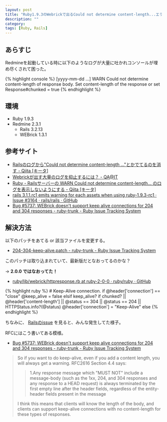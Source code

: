 ```yaml
---
layout: post
title: "Ruby1.9.3のWebrickで出るCould not determine content-length...エラーを消す方法(2.0.0では解決済)"
description: ""
category:
tags: [Ruby, Rails]
---
```


## あらすじ

Redmineを起動している時に以下のようなログが大量に吐かれコンソールが埋め尽くされて困った。

{% highlight console %}
[yyyy-mm-dd ...] WARN Could not determine content-length of response body. Set content-length of the response or set Response#chunked = true
{% endhighlight %}

## 環境

- Ruby 1.9.3
- Redmine 2.3.1
  - Rails 3.2.13
  - WEBrick 1.3.1

## 参考サイト

- [Railsのログから"Could not determine content-length ..."とかでてるのを消す - Qiita [キータ]](http://qiita.com/y_uuki/items/0f8c093bd25eac3119a0)
- [Webrickが出す大量のログを抑止するには？ - QA@IT](http://qa.atmarkit.co.jp/q/63)
- [Ruby - Railsサーバーの WARN Could not determine content-length… のログを表示しないようにする - Qiita [キータ]](http://qiita.com/ysk_1031/items/e57852a07dc4ddef8dbe)
- [rails 3.1.1.rc1 emits warning for each assets when using ruby-1.9.3-rc1 · Issue #3164 · rails/rails · GitHub](https://github.com/rails/rails/issues/3164)
- [Bug #5737: WEBrick doesn't support keep alive connections for 204 and 304 responses - ruby-trunk - Ruby Issue Tracking System](https://bugs.ruby-lang.org/issues/5737)

## 解決方法

以下のパッチをあてる or 該当ファイルを変更する。

- [204-304-keep-alive.patch - ruby-trunk - Ruby Issue Tracking System](https://bugs.ruby-lang.org/attachments/2300/204_304_keep_alive.patch)

このパッチは取り込まれていて、最新版だとなおってるのかな？

→ **2.0.0 ではなおってた！**

- [ruby/lib/webrick/httpresponse.rb at ruby-2-0-0 · ruby/ruby · GitHub](https://github.com/ruby/ruby/blob/ruby_2_0_0/lib/webrick/httpresponse.rb)

{% highlight ruby %}
      # Keep-Alive connection.
      if @header['connection'] == "close"
        @keep_alive = false
      elsif keep_alive?
        if chunked? || @header['content-length'] || @status == 304 || @status == 204 || HTTPStatus.info?(@status)
          @header['connection'] = "Keep-Alive"
        else
{% endhighlight %}

ちなみに、 [Railsのissue](https://github.com/rails/rails/issues/3164) を見ると、みんな発生してた様子。

RFCにはこう書いてある模様。

- [Bug #5737: WEBrick doesn't support keep alive connections for 204 and 304 responses - ruby-trunk - Ruby Issue Tracking System](https://bugs.ruby-lang.org/issues/5737)

> So if you want to do keep-alive, even if you add a content length, you will always get a warning. RFC2616 Section 4.4 says:
>
> > 1.Any response message which "MUST NOT" include a message-body (such as the 1xx, 204, and 304 responses and any response to a HEAD request) is always terminated by the first empty line after the header fields, regardless of the entity-header fields present in the message
>
> I think this means that clients will know the length of the body, and clients can support keep-alive connections with no content-length for these types of responses.
